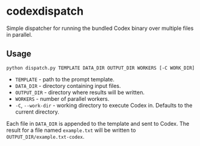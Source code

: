 # codexdispatch

Simple dispatcher for running the bundled Codex binary over multiple files in parallel.

## Usage

```
python dispatch.py TEMPLATE DATA_DIR OUTPUT_DIR WORKERS [-C WORK_DIR]
```

- `TEMPLATE` - path to the prompt template.
- `DATA_DIR` - directory containing input files.
- `OUTPUT_DIR` - directory where results will be written.
- `WORKERS` - number of parallel workers.
- `-C`, `--work-dir` - working directory to execute Codex in. Defaults to the current directory.

Each file in `DATA_DIR` is appended to the template and sent to Codex. The result for a file named `example.txt` will be written to `OUTPUT_DIR/example.txt-codex`.
